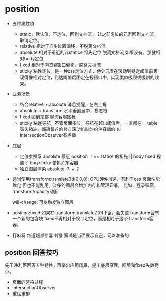 # position

- 五种属性值
    - static，默认值，不定位，回到文档流。
        让之前定位的元素回到文档流，取消定位。
    - relative 相对于自生位置偏移，不脱离文档流
    - absolute 相对于最近的非statice 祖先定位 脱离文档流
        如果没有，那就相对body定位
    - fixed 相对于浏览器窗口偏移，脱离文档流
    - sticky 粘性定位，是一种css定位方式，他让元素在滚动到特定阈值前表现得像相对定位，到达阈值后固定在视窗口中，实现类似吸顶或吸附的效果。

- 业务场景
    - 结合relative + absolute  消息提醒，在右上角
    - absolute + transform 水平垂直居中，模态框
    - fixed 回到顶部 聊天客服图标
    - sticky 粘连导航，不管页面多长，导航在超出阈值后，一直都在。
        table 表头粘连，距离最近的具有滚动机制的组件容器的
        和IntersectionObserver有点像

- 底层
    - 定位参照系
    absolute 最近 position ！== statice 的祖先 || body
    fixed 视窗？ bug
    sticky 依赖关东容器
    - 独立图层渲染
    absolute ？ + ？ 

- 适当使用transform:translate3d(0,0,0);
    GPU硬件加速，有利于css 页面性能优化
    但也不能乱用，过多的图层会增加内存和管理开销。
    比如，登录弹窗，transform/opacity动画

    will-change: 可以触发独立图层

- position:fixed 如果在 transform:translateZ(0)下面，会失败
    transform会有一个新的包含块 fixed不再相对于视口定位，而是相对于这个
    transform容器。

- 打麻将 每道题都惊喜 刺激
    面试是当面展示自己，可以准备的

## position 回答技巧
先干净利落回答五种特性，再举出应用场景，提出底层原理，图层和fixed失效亮点。

- 页面的渲染过程
- intersectionObserver
- 重绘重排